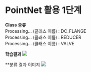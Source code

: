 # PointNet 활용 1단계

**Class 종류**  
Processing... (클래스 이름) : DC_FLANGE  
Processing... (클래스 이름) : REDUCER  
Processing... (클래스 이름) : VALVE  

**학습결과**
<img src = https://user-images.githubusercontent.com/60258130/221104250-f603c61f-3a4d-44f2-9d4e-adbecd0cafd8.png>

**분류 결과 이미지 
<img src = https://user-images.githubusercontent.com/60258130/221104266-a8c86884-38d1-40bd-9ed8-41d9afd715b9.png>


